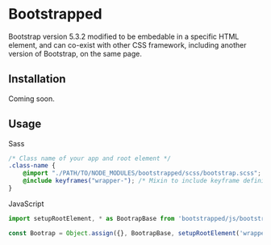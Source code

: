 # Bootstrapped

Bootstrap version 5.3.2 modified to be embedable in a specific HTML element, and can co-exist with other CSS framework, including another version of Bootstrap, on the same page.

## Installation

Coming soon.

## Usage

Sass
``` Scss
/* Class name of your app and root element */
.class-name {
	@import "./PATH/TO/NODE_MODULES/bootstrapped/scss/bootstrap.scss";
	@include keyframes("wrapper-"); /* Mixin to include keyframe definitions */
}
```

JavaScript

``` JavaScript
import setupRootElement, * as BootrapBase from 'bootstrapped/js/bootstrap.js';

const Bootrap = Object.assign({}, BootrapBase, setupRootElement('wrapper'));
```
